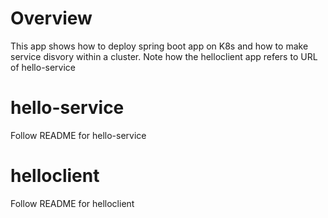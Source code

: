 # Overview
This app shows how to deploy spring boot app on K8s and how to make service disvory within a cluster.
Note how the helloclient app refers to URL of hello-service

# hello-service
Follow README for hello-service

# helloclient
Follow README for helloclient
